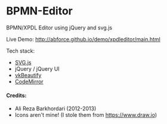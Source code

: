 # BPMN-Editor
BPMN/XPDL Editor using jQuery and svg.js

Live Demo: http://abforce.github.io/demo/xpdleditor/main.html

Tech stack:

 - [SVG.js](https://github.com/wout/svg.js)
 - jQuery / jQuery UI
 - [vkBeautify](https://github.com/vkiryukhin/vkBeautify)
 - [CodeMirror](https://codemirror.net/)

#### Credits:
   - Ali Reza Barkhordari (2012-2013)
   - Icons aren't mine! (I stole them from https://www.draw.io)
 
 
